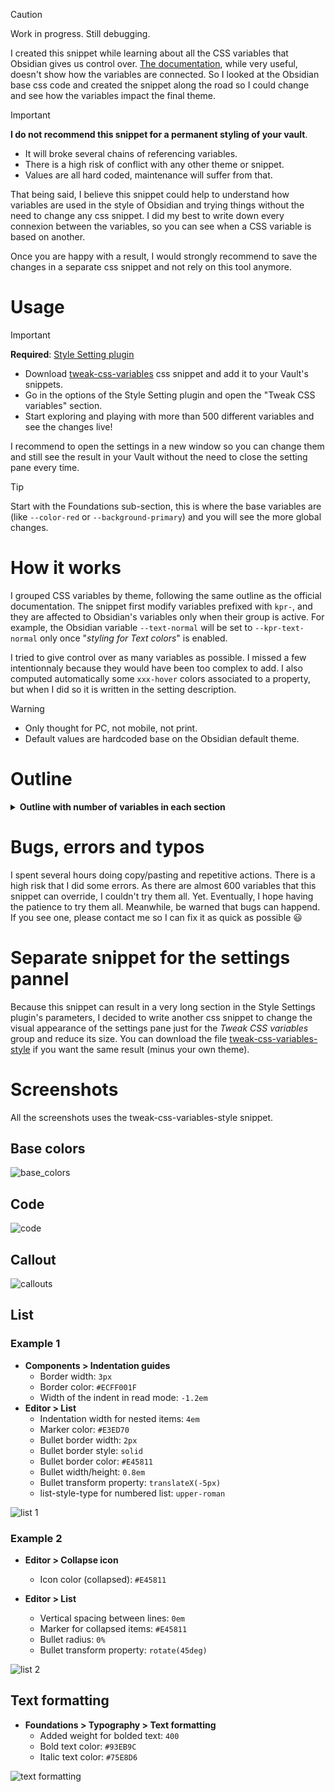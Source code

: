 > [!CAUTION]
> Work in progress. Still debugging.

I created this snippet while learning about all the CSS variables that Obsidian gives us control over. [The documentation](https://docs.obsidian.md/Reference/CSS+variables/CSS+variables), while very useful, doesn't show how the variables are connected. So I looked at the Obsidian base css code and created the snippet along the road so I could change and see how the variables impact the final theme.

> [!IMPORTANT]
> **I do not recommend this snippet for a permanent styling of your vault**.
> - It will broke several chains of referencing variables.
> - There is a high risk of conflict with any other theme or snippet.
> - Values are all hard coded, maintenance will suffer from that.

That being said, I believe this snippet could help to understand how variables are used in the style of Obsidian and trying things without the need to change any css snippet. I did my best to write down every connexion between the variables, so you can see when a CSS variable is based on another.

Once you are happy with a result, I would strongly recommend to save the changes in a separate css snippet and not rely on this tool anymore.

# Usage

> [!IMPORTANT]
> **Required**: [Style Setting plugin](https://github.com/mgmeyers/obsidian-style-settings)

- Download [tweak-css-variables](tweak-css-variables.css) css snippet and add it to your Vault's snippets.
- Go in the options of the Style Setting plugin and open the "Tweak CSS variables" section.
- Start exploring and playing with more than 500 different variables and see the changes live!

I recommend to open the settings in a new window so you can change them and still see the result in your Vault without the need to close the setting pane every time.

> [!TIP]
> Start with the Foundations sub-section, this is where the base variables are (like `--color-red` or `--background-primary`) and you will see the more global changes.

# How it works

I grouped CSS variables by theme, following the same outline as the official documentation. The snippet first modify variables prefixed with `kpr-`, and they are affected to Obsidian's variables only when their group is active. For example, the Obsidian variable `--text-normal` will be set to `--kpr-text-normal` only once "*styling for Text colors*" is enabled.

I tried to give control over as many variables as possible. I missed a few intentionnaly because they would have been too complex to add. I also computed automatically some `xxx-hover` colors associated to a property, but when I did so it is written in the setting description.

> [!WARNING]
> - Only thought for PC, not mobile, not print.
> - Default values are hardcoded base on the Obsidian default theme.

# Outline

<details>

<summary><strong>Outline with number of variables in each section</strong></summary>

Each checkbox `☑` corresponds to a group of variables that are all enabled together.

```css
Tweak CSS variables (593)
├─ Components (139)
│  ├─ ☑ Button (1)
│  ├─ ☑ Checkbox (8)
│  ├─ ☑ Dialog (3)
│  ├─ ☑ Dragging (2)
│  ├─ ☑ Dropdown (5)
│  ├─ ☑ Indentation guides (7)
│  ├─ ☑ Modal (10)
│  ├─ ☑ Multi-select (15)
│  ├─ ☑ Navigation (27)
│  │  ├─ Items (17)
│  │  ├─ Indentation guides and collapse icons (4)
│  │  ├─ Headings (6)
│  ├─ ☑ Popover (6)
│  ├─ ☑ Prompt (6)
│  ├─ ☑ Slider (8)
│  ├─ ☑ Tabs (18)
│  ├─ ☑ Tab stacks (8)
│  ├─ ☑ Text input (4)
│  ├─ ☑ Toggle (11)
│  │  ├─ Small toggle (4)
├─ Editor (241)
│  ├─ ☑ Blockquote (5)
│  ├─ ☑ Callout (26)
│  │  ├─ Type colors (14)
│  ├─ ☑ Code (15)
│  │  ├─ Syntax highlighting (11)
│  ├─ ☑ Collapse icon (2)
│  ├─ ☑ Embed (9)
│  ├─ ☑ File (9)
│  ├─ ☑ Headings (43)
│  │  ├─ H1 (7)
│  │  ├─ H2 (7)
│  │  ├─ H3 (7)
│  │  ├─ H4 (7)
│  │  ├─ H5 (7)
│  │  ├─ H6 (7)
│  ├─ ☑ Horizontal rules (2)
│  ├─ ☑ Inline title (8)
│  ├─ ☑ Link (14)
│  ├─ ☑ List (15)
│  ├─ ☑ PDF View (6)
│  ├─ ☑ Properties (35)
│  │  ├─ Properties container (9)
│  │  ├─ Individual properties (26)
│  │  │  ├─ Divider (4)
│  │  │  ├─ Property (7)
│  │  │  ├─ Labels (8)
│  │  │  ├─ Inputs (7)
│  ├─ ☑ Table (38)
│  │  ├─ Table header (8)
│  │  ├─ Table text (3)
│  │  ├─ Table column (5)
│  │  ├─ Table row (4)
│  │  ├─ Table selection (6)
│  │  ├─ Table drag handle (4)
│  │  ├─ Table "add" button (3)
│  ├─ ☑ Tag (14)
├─ Foundations (146)
│  ├─ ☑ Borders (1)
│  ├─ ☑ Base colors (12)
│  ├─ ☑ Extended colors (8)
│  ├─ ☑ Black and white (2)
│  ├─ ☑ Semantic colors (34)
│  │  ├─ Surface colors (16)
│  │  ├─ Interactive colors (5)
│  │  ├─ Text colors (13)
│  │  │  ├─ Text foreground colors (10)
│  │  │  ├─ Text background colors (2)
│  │  │  ├─ Caret color (1)
│  ├─ ☑ Icons (17)
│  │  ├─ Icon sizes (10)
│  ├─ ☑ Layers (10)
│  ├─ ☑ Radiuses (4)
│  ├─ ☑ Shadow (8)
│  ├─ ☑ Spacing (16)
│  ├─ Typography (34)
│  │  ├─ ☑ Font (5)
│  │  ├─ ☑ Font size (9)
│  │  ├─ ☑ Font weight (9)
│  │  ├─ ☑ Text formatting (6)
│  │  ├─ ☑ Line height (2)
│  │  ├─ ☑ Paragraph spacing (3)
├─ Plugins (34)
│  ├─ ☑ Canvas (9)
│  │  ├─ Palette (6)
│  ├─ ☑ File explorer (3)
│  ├─ ☑ Graph (8)
│  ├─ ☑ Search (5)
│  ├─ ☑ Sync (9)
├─ Window (33)
│  ├─ ☑ Divider (4)
│  ├─ ☑ Ribbon (4)
│  ├─ ☑ Scrollbar (3)
│  ├─ ☑ Sidebar (2)
│  ├─ ☑ Status bar (7)
│  ├─ ☑ Vault profile (4)
│  ├─ ☑ Window frame (8)
│  ├─ ☑ Workspace (1)
```

</details>

# Bugs, errors and typos

I spent several hours doing copy/pasting and repetitive actions. There is a high risk that I did some errors. As there are almost 600 variables that this snippet can override, I couldn't try them all. Yet. Eventually, I hope having the patience to try them all. Meanwhile, be warned that bugs can happend. If you see one, please contact me so I can fix it as quick as possible :smiley:

# Separate snippet for the settings pannel

Because this snippet can result in a very long section in the Style Settings plugin's parameters, I decided to write another css snippet to change the visual appearance of the settings pane just for the *Tweak CSS variables* group and reduce its size. You can download the file [tweak-css-variables-style](tweak-css-variables-style.css) if you want the same result (minus your own theme).

# Screenshots

All the screenshots uses the tweak-css-variables-style snippet.

## Base colors

![base_colors](screenshots/base_colors.png)

## Code

![code](screenshots/code.png)

## Callout

![callouts](screenshots/callouts.png)

## List

### Example 1

- **Components > Indentation guides**
  - Border width: `3px`
  - Border color: `#ECFF001F`
  - Width of the indent in read mode: `-1.2em`
- **Editor > List**
  - Indentation width for nested items: `4em`
  - Marker color: `#E3ED70`
  - Bullet border width: `2px`
  - Bullet border style: `solid`
  - Bullet border color: `#E45811`
  - Bullet width/height: `0.8em`
  - Bullet transform property: `translateX(-5px)`
  - list-style-type for numbered list: `upper-roman`

![list 1](screenshots/list_1.png)

### Example 2

- **Editor > Collapse icon**
  - Icon color (collapsed): `#E45811`

- **Editor > List**
  - Vertical spacing between lines: `0em`
  - Marker for collapsed items: `#E45811`
  - Bullet radius: `0%`
  - Bullet transform property: `rotate(45deg)`

![list 2](screenshots/list_2.png)

## Text formatting

- **Foundations > Typography > Text formatting**
  - Added weight for bolded text: `400`
  - Bold text color: `#93EB9C`
  - Italic text color: `#75E8D6`

![text formatting](screenshots/text_formatting.png)